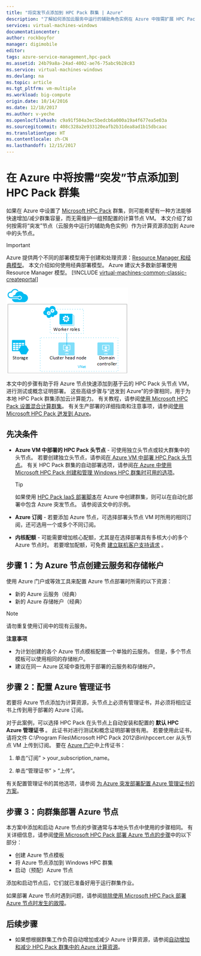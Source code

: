 ```yaml
---
title: "将突发节点添加到 HPC Pack 群集 | Azure"
description: "了解如何添加云服务中运行的辅助角色实例在 Azure 中按需扩展 HPC Pack 群集"
services: virtual-machines-windows
documentationcenter: 
author: rockboyfor
manager: digimobile
editor: 
tags: azure-service-management,hpc-pack
ms.assetid: 24b79a8a-24ad-4002-ae76-75abc9b28c83
ms.service: virtual-machines-windows
ms.devlang: na
ms.topic: article
ms.tgt_pltfrm: vm-multiple
ms.workload: big-compute
origin.date: 10/14/2016
ms.date: 12/18/2017
ms.author: v-yeche
ms.openlocfilehash: c9a91f504a3ec5bedcb6a000a19a4f677ea5e03a
ms.sourcegitcommit: 408c328a2e933120eafb2b31dea8ad1b15dbcaac
ms.translationtype: HT
ms.contentlocale: zh-CN
ms.lasthandoff: 12/15/2017
---
```

# <a name="add-on-demand-burst-nodes-to-an-hpc-pack-cluster-in-azure"></a>在 Azure 中将按需“突发”节点添加到 HPC Pack 群集
如果在 Azure 中设置了 [Microsoft HPC Pack](https://technet.microsoft.com/library/cc514029) 群集，则可能希望有一种方法能够快速增加/减少群集容量，而无需维护一组预配置的计算节点 VM。 本文介绍了如何按需将“突发”节点（云服务中运行的辅助角色实例）作为计算资源添加到 Azure 中的头节点。 

> [!IMPORTANT] 
> Azure 提供两个不同的部署模型用于创建和处理资源：[Resource Manager 和经典模型](../../../resource-manager-deployment-model.md)。 本文介绍如何使用经典部署模型。 Azure 建议大多数新部署使用 Resource Manager 模型。
> [!INCLUDE [virtual-machines-common-classic-createportal](../../../../includes/virtual-machines-classic-portal.md)]

![突发节点][burst]

本文中的步骤有助于将 Azure 节点快速添加到基于云的 HPC Pack 头节点 VM，进行测试或概念证明部署。 这些高级步骤与“迸发到 Azure”的步骤相同，用于为本地 HPC Pack 群集添加云计算能力。 有关教程，请参阅[使用 Microsoft HPC Pack 设置混合计算群集](../../../cloud-services/cloud-services-setup-hybrid-hpcpack-cluster.md)。 有关生产部署的详细指南和注意事项，请参阅[使用 Microsoft HPC Pack 迸发到 Azure](https://technet.microsoft.com/library/gg481749.aspx)。

## <a name="prerequisites"></a>先决条件
* **Azure VM 中部署的 HPC Pack 头节点** - 可使用独立头节点或较大群集中的头节点。 若要创建独立头节点，请参阅[在 Azure VM 中部署 HPC Pack 头节点](../../virtual-machines-windows-hpcpack-cluster-headnode.md?toc=%2fvirtual-machines%2fwindows%2ftoc.json)。 有关 HPC Pack 群集的自动部署选项，请参阅[在 Azure 中使用 Microsoft HPC Pack 创建和管理 Windows HPC 群集时可用的选项](../../virtual-machines-windows-hpcpack-cluster-options.md?toc=%2fvirtual-machines%2fwindows%2ftoc.json)。

  > [!TIP]
  > 如果使用 [HPC Pack IaaS 部署脚本](hpcpack-cluster-powershell-script.md)在 Azure 中创建群集，则可以在自动化部署中包含 Azure 突发节点。 请参阅该文中的示例。
  > 
  > 
* **Azure 订阅** - 若要添加 Azure 节点，可选择部署头节点 VM 时所用的相同订阅，还可选用一个或多个不同订阅。
* **内核配额** - 可能需要增加核心配额，尤其是在选择部署具有多核大小的多个 Azure 节点时。 若要增加配额，可免费 [建立联机客户支持请求](https://azure.microsoft.com/blog/2014/06/04/azure-limits-quotas-increase-requests/) 。

## <a name="step-1-create-a-cloud-service-and-a-storage-account-for-the-azure-nodes"></a>步骤 1：为 Azure 节点创建云服务和存储帐户
使用 Azure 门户或等效工具来配置 Azure 节点部署时所需的以下资源：

* 新的 Azure 云服务（经典）
* 新的 Azure 存储帐户（经典）

> [!NOTE]
> 请勿重复使用订阅中的现有云服务。 
> 
> 

**注意事项**

* 为计划创建的各个 Azure 节点模板配置一个单独的云服务。 但是，多个节点模板可以使用相同的存储帐户。
* 建议在同一 Azure 区域中查找用于部署的云服务和存储帐户。

## <a name="step-2-configure-an-azure-management-certificate"></a>步骤 2：配置 Azure 管理证书
若要将 Azure 节点添加为计算资源，头节点上必须有管理证书，并必须将相应证书上传到用于部署的 Azure 订阅。

对于此案例，可以选择 HPC Pack 在头节点上自动安装和配置的 **默认 HPC Azure 管理证书** 。 此证书对进行测试和概念证明部署很有用。 若要使用此证书，请将文件 C:\Program Files\Microsoft HPC Pack 2012\Bin\hpccert.cer 从头节点 VM 上传到订阅。 要在 [Azure 门户](https://portal.azure.cn)中上传证书：

1. 单击“订阅” > your_subscription_name。

2. 单击“管理证书” > “上传”。

有关配置管理证书的其他选项，请参阅 [为 Azure 突发部署配置 Azure 管理证书的方案](http://technet.microsoft.com/library/gg481759.aspx)。

## <a name="step-3-deploy-azure-nodes-to-the-cluster"></a>步骤 3：向群集部署 Azure 节点
本方案中添加和启动 Azure 节点的步骤通常与本地头节点中使用的步骤相同。 有关详细信息，请参阅[使用 Microsoft HPC Pack 部署 Azure 节点的步骤](https://technet.microsoft.com/library/gg481758.aspx)中的以下部分：

* 创建 Azure 节点模板
* 将 Azure 节点添加到 Windows HPC 群集
* 启动（预配）Azure 节点

添加和启动节点后，它们就已准备好用于运行群集作业。

如果部署 Azure 节点时遇到问题，请参阅[排除使用 Microsoft HPC Pack 部署 Azure 节点时发生的故障](http://technet.microsoft.com/library/jj159097.aspx)。

## <a name="next-steps"></a>后续步骤
<!-- Not Available on H, A8-A11 [High performance compute VM sizes](../sizes-hpc.md) -->
* 如果想根据群集工作负荷自动增加或减少 Azure 计算资源，请参阅[自动增加和减少 HPC Pack 群集中的 Azure 计算资源](hpcpack-cluster-node-autogrowshrink.md)。

<!--Image references-->
[burst]: ./media/hpcpack-cluster-node-burst/burst.png

<!-- Update_Description: update meta properties, wording update -->